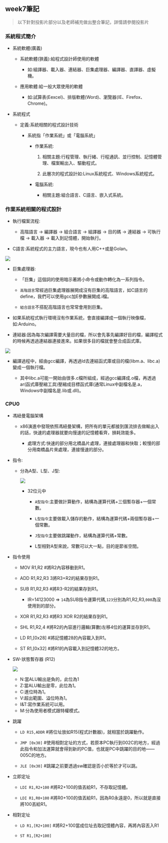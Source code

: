 ## week7筆記

> 以下針對投影片部分以及老師補充做出整合筆記，詳情請參閱投影片

### 系統程式簡介

* 系統軟體(廣義)

    * 系統軟體(狹義):給程式設計師使用的軟體

        * 如:組譯器、載入器、連結器、巨集處理器、編譯器、直譯器、虛擬機。

    * 應用軟體:給一般大眾使用的軟體

        * 如:試算表(Eexcel)、排版軟體(Word)、瀏覽器(IE、Firefox、Chrome)。

* 系統程式

    * 定義:系統相關的程式設計技術
    
        * 系統指「作業系統」或「電腦系統」

            * 作業系統:

                1. 相關主題:行程管理、執行緒、行程通訊、並行控制、記憶體管理、檔案輸出入、驅動程式。

                2. 此層次的程式設計如:Linux系統程式、Windows系統程式。

            * 電腦系統:
            
                * 相關主題:組合語言、C語言、嵌入式系統。

### 作業系統相關的程式設計

* 執行檔案流程:
    
    * 高階語言 → 編譯器 → 組合語言 → 組譯器 → 目的碼 → 連結器 → 可執行檔 → 載入器 → 載入到記憶體，開始執行。

* C語言:系統程式的主力語言，現今也有人用C++或是Golan。

![](https://github.com/ayd0122344/sp108b/blob/master/week8/Image/chart.jpg)

* 巨集處理器:

    * 「巨集」這個詞的使用暗示著將小命令或動作轉化為一系列指令。

    * `高階語言`常經過巨集處理器展開成沒有巨集的高階語言，如C語言的define，我們可以使用gcc加E參數展開成.i檔。

    * `組合語言`不搭配高階語言也常常會用到巨集。

* 如果系統程式執行環境沒有作業系統，會直接編譯成一個執行映像檔，如:Arduino。

* 連結器:因為每次編譯需要大量目的檔，所以會先事先編譯好目的檔，編譯程式的時候再透過連結器連接進來。如果很多目的檔就會整合成函式庫。

![](https://github.com/ayd0122344/sp108b/blob/master/week8/Image/GNU.jpg)

* 編譯過程中，經由gcc編譯，再透過ld去連結函式庫或目的檔(libm.a、libc.a)變成一個執行檔。

    * 其中libc.a可能一開始由很多.c檔所組成，經過gcc編譯成.o檔，再透過ar(函式庫壓縮工具)壓縮成目標函式庫(通常Linux中副檔名是.a，Windows中副檔名是.lib或.dll)。

### CPU0

* 馮紐曼電腦架構

    * x86演進中發現依照馮紐曼架構，把所有的單元都接到匯流排去做輸出入的話，快速的處理器就要向慢速的記憶體看齊，損耗效能多。

        * 處理方式:快速的部分用北橋晶片處理，連接處理器和快取；較慢的部分用南橋晶片來處理，連接慢速的部分。

* 指令: 

    * 分為A型、L型、J型:

        ![](https://github.com/ayd0122344/sp108b/blob/master/week8/Image/ALJ.jpg)

        * 32位元中
            * `A型指令`:主要做計算動作，結構為運算代碼+三個暫存器+一個常數。<br>
            * `L型指令`主要做載入儲存的動作，結構為運算代碼+兩個暫存器+一個常數。<br>
            * `J型指令`主要做跳躍動作，結構為運算代碼+常數。<br>
        
            * L型相對A型來說，常數可以大一點，目的是節省空間。
* 指令使用
    * MOV R1,R2         #將R2內容移動到R1。<br>
    * ADD R1,R2,R3          3將R3+R2的結果存到R1。<br>
    * SUB R1,R2,R3          #將R3-R2的結果存到R1。<br>
        * IR=14123000 => `14`為SUB指令運算代碼,`123`分別為R1,R2,R3,`000`為沒使用到的部分。<br>
    * XOR R1,R2,R3          #將R3 XOR R2的結果存到R1。<br>
    * SHL R1,R2,4           #將R2的內容進行邏輯(算數)左移4位的運算並存到R1。<br>

    * LD R1,[0x28]          #將記憶體28的內容載入到R1。

    * ST R1,[0x32]          #將R1的內容載入到記憶體32的地方。

* SW-狀態暫存器 (R12)

    ![](https://github.com/ayd0122344/sp108b/blob/master/week8/Image/sw.jpg)

    * N:當ALU輸出是負的，此位為1<br>
    * Z:當ALU輸出是零，此位為1。<br>
    * C:進位時為1。<br>
    * V:超出範圍、溢位時為1。<br>
    * I&T:寫作業系統可以用。<br>
    * M:分為使用者模式跟特權模式。<br>

* 跳躍

    * ```LD R15,ADDR```       #將位址放如R15(程式計數器)，就相當於跳躍動作。

    * ```JMP [0x30]```        #使用相對定址的方式，若原本PC執行到002C的地方，經過此指令和加法運算就會得到新的PC值，也就是PC中跳躍的目的地——005C的地方。

    * ```JLE [0x30]```        #跳躍之前要透過sw確認是否小於等於才可以跳。

* 立即定址

    * ```LDI R1,R2+100```     #將R2+100的值丟給R1，不存取記憶體。

    * ```LDI R1,R0+100```     #將R0+100的值丟給R1，因為R0永遠是0，所以就是直接將100丟給R1。

* 相對定址

    * ```LD R1,[R2+100]```        #將R2+100當成位址去取記憶體內容，再將內容丟入R1

    * ```ST R1,[R2+100]```
